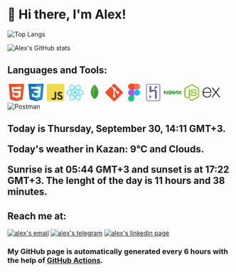 <h1> 👋 Hi there, I'm Alex! </h1>

![Top Langs](https://github-readme-stats.vercel.app/api/top-langs/?username=vakhitovalex&bg_color=0,757f9a,afc0df&title_color=383535&text_color=383535)

![Alex's GitHub stats](https://github-readme-stats.vercel.app/api?username=vakhitovalex&count_private=true&show_icons=true&bg_color=0,757f9a,afc0df&title_color=383535&text_color=383535&hide=stars,issues,contribs&icon_color=383535)

<h2>Languages and Tools:</h2> 
<p align="left">
<img alt="HTML" width="40px" src="https://raw.githubusercontent.com/devicons/devicon/master/icons/html5/html5-original.svg"/>
<img alt="CSS" width="40px" src="https://raw.githubusercontent.com/devicons/devicon/master/icons/css3/css3-original.svg"/>
<img alt="JavaScript" width="40px" src="https://raw.githubusercontent.com/devicons/devicon/master/icons/javascript/javascript-original.svg"/>
<img alt="React" width="40px" src="https://raw.githubusercontent.com/devicons/devicon/master/icons/react/react-original.svg"/>
<img alt="Mongo" width="40px" src="https://raw.githubusercontent.com/devicons/devicon/master/icons/mongodb/mongodb-original.svg"/>
<img alt="Git" width="40px" src="https://raw.githubusercontent.com/devicons/devicon/master/icons/git/git-original.svg"/>
<img alt="Figma" width="40px" src="https://raw.githubusercontent.com/devicons/devicon/master/icons/figma/figma-original.svg"/>
<img alt="Heroku" width="40px" src="https://raw.githubusercontent.com/devicons/devicon/master/icons/heroku/heroku-original.svg"/>
<img alt="Nginx" width="40px" src="https://raw.githubusercontent.com/devicons/devicon/master/icons/nginx/nginx-original.svg"/>
<img alt="Nodejs" width="40px" src="https://raw.githubusercontent.com/devicons/devicon/master/icons/nodejs/nodejs-original.svg"/>
<img alt="Express" width="40px" src="https://raw.githubusercontent.com/devicons/devicon/master/icons/express/express-original.svg"/>
<img alt="Postman" width="40px" src="https://logowiki.net/uploads/logo/p/postman.svg"/>

<h2>
<p>Today is Thursday, September 30, 14:11 GMT+3.</p>
<p>Today's weather in <b>Kazan</b>: <b>9°C</b> and <b>Clouds.</b> </p>
<p>Sunrise is at <b>05:44 GMT+3</b> and sunset is at <b>17:22 GMT+3</b>. The lenght of the day is <b>11 hours and 38 minutes</b>.</p>
</h2>

<h2>Reach me at:</h2>
<p>
<a href="mailto:vakhitovalex@gmail.com" target="blank"><img src="https://upload.wikimedia.org/wikipedia/commons/7/7e/Gmail_icon_%282020%29.svg" alt="alex's email" height="30" width="40" /></a>
<a href="https://t.me/vakhal" target="blank"><img src="https://upload.wikimedia.org/wikipedia/commons/8/82/Telegram_logo.svg" alt="alex's telegram" height="30" width="40" /></a>
<a href="https://linkedin.com/in/alex-vakhitov" target="blank"><img src="https://content.linkedin.com/content/dam/me/business/en-us/amp/brand-site/v2/bg/LI-Bug.svg.original.svg" alt="alex's linkedin page" height="30" width="40" /></a>
</p>

<h3>My GitHub page is automatically generated every 6 hours with the help of <a href="https://github.com/features/actions"> GitHub Actions</a>.</h3>
